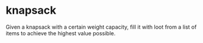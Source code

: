 # knapsack
Given a knapsack with a certain weight capacity, fill it with loot from a list of items
to achieve the highest value possible.
